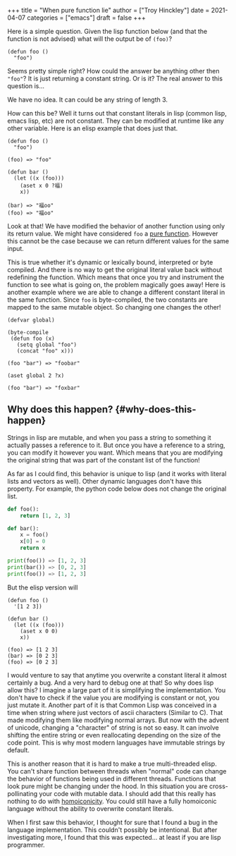 +++
title = "When pure function lie"
author = ["Troy Hinckley"]
date = 2021-04-07
categories = ["emacs"]
draft = false
+++

Here is a simple question. Given the lisp function below (and that the function is not advised) what will the output be of `(foo)`?

```emacs-lisp
(defun foo ()
  "foo")
```

Seems pretty simple right? How could the answer be anything other then `"foo"`? It is just returning a constant string. Or is it? The real answer to this question is...

We have no idea. It can could be any string of length 3.

How can this be? Well it turns out that constant literals in lisp (common lisp, emacs lisp, etc) are not constant. They can be modified at runtime like any other variable. Here is an elisp example that does just that.

```emacs-lisp
(defun foo ()
  "foo")

(foo) => "foo"

(defun bar ()
  (let ((x (foo)))
    (aset x 0 ?福)
    x))

(bar) => "福oo"
(foo) => "福oo"
```

Look at that! We have modified the behavior of another function using only its return value. We might have considered `foo` a [pure function](https://en.wikipedia.org/wiki/Pure%5Ffunction). However this cannot be the case because we can return different values for the same input.

This is true whether it's dynamic or lexically bound, interpreted or byte compiled. And there is no way to get the original literal value back without redefining the function. Which means that once you try and instrument the function to see what is going on, the problem magically goes away! Here is another example where we are able to change a different constant literal in the same function. Since `foo` is byte-compiled, the two constants are mapped to the same mutable object. So changing one changes the other!

```emacs-lisp
(defvar global)

(byte-compile
 (defun foo (x)
   (setq global "foo")
   (concat "foo" x)))

(foo "bar") => "foobar"

(aset global 2 ?x)

(foo "bar") => "foxbar"
```


## Why does this happen? {#why-does-this-happen}

Strings in lisp are mutable, and when you pass a string to something it actually passes a reference to it. But once you have a reference to a string, you can modify it however you want. Which means that you are modifying the original string that was part of the constant list of the function!

As far as I could find, this behavior is unique to lisp (and it works with literal lists and vectors as well). Other dynamic languages don't have this property. For example, the python code below does not change the original list.

```python
def foo():
    return [1, 2, 3]

def bar():
    x = foo()
    x[0] = 0
    return x

print(foo()) => [1, 2, 3]
print(bar()) => [0, 2, 3]
print(foo()) => [1, 2, 3]
```

But the elisp version will

```emacs-lisp
(defun foo ()
  '[1 2 3])

(defun bar ()
  (let ((x (foo)))
    (aset x 0 0)
    x))

(foo) => [1 2 3]
(bar) => [0 2 3]
(foo) => [0 2 3]
```

I would venture to say that anytime you overwrite a constant literal it almost certainly a bug. And a very hard to debug one at that! So why does lisp allow this? I imagine a large part of it is simplifying the implementation. You don't have to check if the value you are modifying is constant or not, you just mutate it. Another part of it is that Common Lisp was conceived in a time when string where just vectors of ascii characters (Similar to C). That made modifying them like modifying normal arrays. But now with the advent of unicode, changing a "character" of string is not so easy. It can involve shifting the entire string or even reallocating depending on the size of the code point. This is why most modern languages have immutable strings by default.

This is another reason that it is hard to make a true multi-threaded elisp. You can't share function between threads when "normal" code can change the behavior of functions being used in different threads. Functions that look pure might be changing under the hood. In this situation you are cross-pollinating your code with mutable data. I should add that this really has nothing to do with [homoiconicity](https://en.wikipedia.org/wiki/Homoiconicity). You could still have a fully homoiconic language without the ability to overwrite constant literals.

When I first saw this behavior, I thought for sure that I found a bug in the language implementation. This couldn't possibly be intentional. But after investigating more, I found that this was expected... at least if you are lisp programmer.
